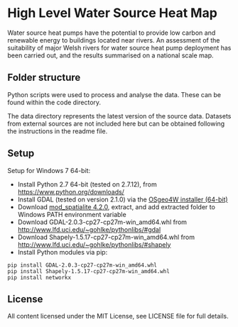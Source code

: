# High Level Water Source Heat Map

Water source heat pumps have the potential to provide low carbon and renewable energy to buildings located near rivers. An assessment of the suitability of major Welsh rivers for water source heat pump deployment has been carried out, and the results summarised on a national scale map.

## Folder structure

Python scripts were used to process and analyse the data. These can be found within the code directory.

The data directory represents the latest version of the source data. Datasets from external sources are not included here but can be obtained following the instructions in the readme file.

## Setup
Setup for Windows 7 64-bit:

- Install Python 2.7 64-bit (tested on 2.7.12), from https://www.python.org/downloads/
- Install GDAL (tested on version 2.1.0) via the [OSgeo4W installer (64-bit)](https://trac.osgeo.org/osgeo4w/)
- Download [mod_spatialite 4.2.0](http://www.gaia-gis.it/gaia-sins/windows-bin-amd64-prev/mod_spatialite-4.2.0-win-amd64.7z), extract, and add extracted folder to Windows PATH environment variable
- Download GDAL-2.0.3-cp27-cp27m-win_amd64.whl from http://www.lfd.uci.edu/~gohlke/pythonlibs/#gdal
- Download Shapely-1.5.17-cp27-cp27m-win_amd64.whl from http://www.lfd.uci.edu/~gohlke/pythonlibs/#shapely
- Install Python modules via pip:
```
pip install GDAL-2.0.3-cp27-cp27m-win_amd64.whl
pip install Shapely-1.5.17-cp27-cp27m-win_amd64.whl
pip install networkx
```

## License

All content licensed under the MIT License, see LICENSE file for full details.
